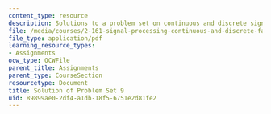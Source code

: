 ```yaml
---
content_type: resource
description: Solutions to a problem set on continuous and discrete signal processing.
file: /media/courses/2-161-signal-processing-continuous-and-discrete-fall-2008/89899ae02df4a1db18f56751e2d81fe2_ps9soln.pdf
file_type: application/pdf
learning_resource_types:
- Assignments
ocw_type: OCWFile
parent_title: Assignments
parent_type: CourseSection
resourcetype: Document
title: Solution of Problem Set 9
uid: 89899ae0-2df4-a1db-18f5-6751e2d81fe2
---
```

